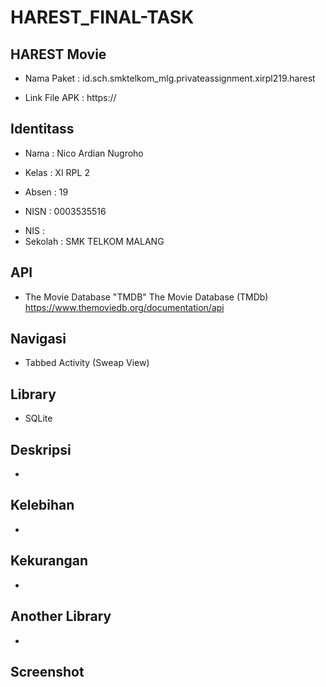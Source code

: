 # HAREST_FINAL-TASK


## HAREST Movie
+ Nama Paket    : id.sch.smktelkom_mlg.privateassignment.xirpl219.harest
- Link File APK : https://

## Identitass
+ Nama          : Nico Ardian Nugroho
- Kelas         : XI RPL 2
+ Absen         : 19
- NISN          : 0003535516
+ NIS           : 
+ Sekolah       : SMK TELKOM MALANG

## API
+ The Movie Database "TMDB" The Movie Database (TMDb) https://www.themoviedb.org/documentation/api

## Navigasi
+ Tabbed Activity (Sweap View)

## Library
+ SQLite

## Deskripsi
+

## Kelebihan
+

## Kekurangan
+

## Another Library
+

## Screenshot
